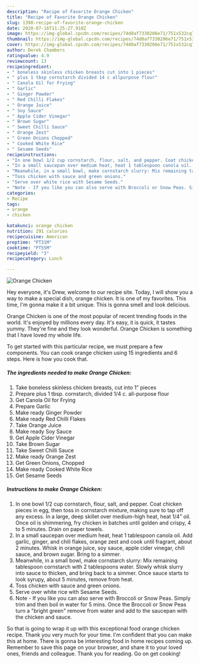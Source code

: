 ```yaml
---
description: "Recipe of Favorite Orange Chicken"
title: "Recipe of Favorite Orange Chicken"
slug: 1398-recipe-of-favorite-orange-chicken
date: 2020-07-16T11:25:27.918Z
image: https://img-global.cpcdn.com/recipes/74d0af7330206e71/751x532cq70/orange-chicken-recipe-main-photo.jpg
thumbnail: https://img-global.cpcdn.com/recipes/74d0af7330206e71/751x532cq70/orange-chicken-recipe-main-photo.jpg
cover: https://img-global.cpcdn.com/recipes/74d0af7330206e71/751x532cq70/orange-chicken-recipe-main-photo.jpg
author: Derek Chambers
ratingvalue: 4.9
reviewcount: 13
recipeingredient:
- " boneless skinless chicken breasts cut into 1 pieces"
- " plus 1 tbsp cornstarch divided 14 c allpurpose flour"
- " Canola Oil for Frying"
- " Garlic"
- " Ginger Powder"
- " Red Chilli Flakes"
- " Orange Juice"
- " Soy Sauce"
- " Apple Cider Vinegar"
- " Brown Sugar"
- " Sweet Chilli Sauce"
- " Orange Zest"
- " Green Onions Chopped"
- " Cooked White Rice"
- " Sesame Seeds"
recipeinstructions:
- "In one bowl 1/2 cup cornstarch, flour, salt, and pepper. Coat chicken pieces in egg, then toss in cornstarch mixture, making sure to tap off any excess. In a large, deep skillet over medium-high heat, heat 1/4” oil. Once oil is shimmering, fry chicken in batches until golden and crispy, 4 to 5 minutes. Drain on paper towels."
- "In a small saucepan over medium heat, heat 1 tablespoon canola oil. Add garlic, ginger, and chili flakes, orange zest and cook until fragrant, about 2 minutes. Whisk in orange juice, soy sauce, apple cider vinegar, chili sauce, and brown sugar. Bring to a simmer."
- "Meanwhile, in a small bowl, make cornstarch slurry: Mix remaining tablespoon cornstarch with 2 tablespoons water. Slowly whisk slurry into sauce to thicken, and bring back to a simmer. Once sauce starts to look syrupy, about 5 minutes, remove from heat."
- "Toss chicken with sauce and green onions."
- "Serve over white rice with Sesame Seeds."
- "Note - If you like you can also serve with Broccoli or Snow Peas. Simply trim and then boil in water for 5 mins. Once the Broccoli or Snow Peas turn a &#34;bright green&#34; remove from water and add to the saucepan with the chicken and sauce."
categories:
- Recipe
tags:
- orange
- chicken

katakunci: orange chicken 
nutrition: 291 calories
recipecuisine: American
preptime: "PT31M"
cooktime: "PT55M"
recipeyield: "3"
recipecategory: Lunch

---
```



![Orange Chicken](https://img-global.cpcdn.com/recipes/74d0af7330206e71/751x532cq70/orange-chicken-recipe-main-photo.jpg)

Hey everyone, it's Drew, welcome to our recipe site. Today, I will show you a way to make a special dish, orange chicken. It is one of my favorites. This time, I'm gonna make it a bit unique. This is gonna smell and look delicious.

Orange Chicken is one of the most popular of recent trending foods in the world. It's enjoyed by millions every day. It's easy, it is quick, it tastes yummy. They're fine and they look wonderful. Orange Chicken is something that I have loved my whole life.




To get started with this particular recipe, we must prepare a few components. You can cook orange chicken using 15 ingredients and 6 steps. Here is how you cook that.

<!--inarticleads1-->

##### The ingredients needed to make Orange Chicken:

1. Take  boneless skinless chicken breasts, cut into 1” pieces
1. Prepare  plus 1 tbsp. cornstarch, divided 1/4 c. all-purpose flour
1. Get  Canola Oil for Frying
1. Prepare  Garlic
1. Make ready  Ginger Powder
1. Make ready  Red Chilli Flakes
1. Take  Orange Juice
1. Make ready  Soy Sauce
1. Get  Apple Cider Vinegar
1. Take  Brown Sugar
1. Take  Sweet Chilli Sauce
1. Make ready  Orange Zest
1. Get  Green Onions, Chopped
1. Make ready  Cooked White Rice
1. Get  Sesame Seeds




<!--inarticleads2-->

##### Instructions to make Orange Chicken:

1. In one bowl 1/2 cup cornstarch, flour, salt, and pepper. Coat chicken pieces in egg, then toss in cornstarch mixture, making sure to tap off any excess. In a large, deep skillet over medium-high heat, heat 1/4” oil. Once oil is shimmering, fry chicken in batches until golden and crispy, 4 to 5 minutes. Drain on paper towels.
1. In a small saucepan over medium heat, heat 1 tablespoon canola oil. Add garlic, ginger, and chili flakes, orange zest and cook until fragrant, about 2 minutes. Whisk in orange juice, soy sauce, apple cider vinegar, chili sauce, and brown sugar. Bring to a simmer.
1. Meanwhile, in a small bowl, make cornstarch slurry: Mix remaining tablespoon cornstarch with 2 tablespoons water. Slowly whisk slurry into sauce to thicken, and bring back to a simmer. Once sauce starts to look syrupy, about 5 minutes, remove from heat.
1. Toss chicken with sauce and green onions.
1. Serve over white rice with Sesame Seeds.
1. Note - If you like you can also serve with Broccoli or Snow Peas. Simply trim and then boil in water for 5 mins. Once the Broccoli or Snow Peas turn a &#34;bright green&#34; remove from water and add to the saucepan with the chicken and sauce.




So that is going to wrap it up with this exceptional food orange chicken recipe. Thank you very much for your time. I'm confident that you can make this at home. There is gonna be interesting food in home recipes coming up. Remember to save this page on your browser, and share it to your loved ones, friends and colleague. Thank you for reading. Go on get cooking!
